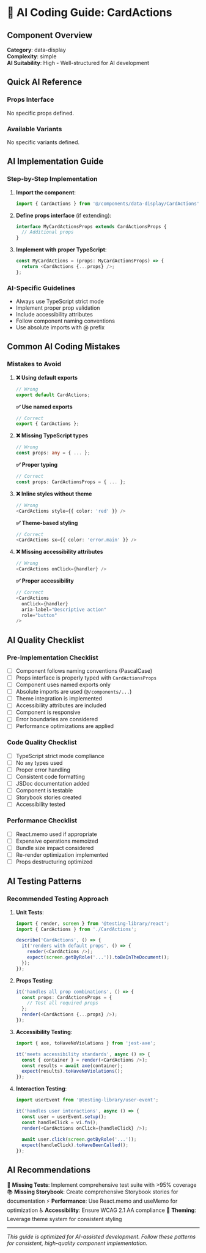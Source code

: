# 🤖 AI Coding Guide: CardActions

## Component Overview

**Category**: data-display  
**Complexity**: simple  
**AI Suitability**: High - Well-structured for AI development

## Quick AI Reference

### Props Interface
No specific props defined.

### Available Variants
No specific variants defined.

## AI Implementation Guide

### Step-by-Step Implementation

1. **Import the component**:
   ```typescript
   import { CardActions } from '@/components/data-display/CardActions';
   ```

2. **Define props interface** (if extending):
   ```typescript
   interface MyCardActionsProps extends CardActionsProps {
     // Additional props
   }
   ```

3. **Implement with proper TypeScript**:
   ```typescript
   const MyCardActions = (props: MyCardActionsProps) => {
     return <CardActions {...props} />;
   };
   ```

### AI-Specific Guidelines

- Always use TypeScript strict mode
- Implement proper prop validation
- Include accessibility attributes
- Follow component naming conventions
- Use absolute imports with @ prefix

## Common AI Coding Mistakes

### Mistakes to Avoid

1. **❌ Using default exports**
   ```typescript
   // Wrong
   export default CardActions;
   ```
   
   **✅ Use named exports**
   ```typescript
   // Correct
   export { CardActions };
   ```

2. **❌ Missing TypeScript types**
   ```typescript
   // Wrong
   const props: any = { ... };
   ```
   
   **✅ Proper typing**
   ```typescript
   // Correct
   const props: CardActionsProps = { ... };
   ```

3. **❌ Inline styles without theme**
   ```typescript
   // Wrong
   <CardActions style={{ color: 'red' }} />
   ```
   
   **✅ Theme-based styling**
   ```typescript
   // Correct
   <CardActions sx={{ color: 'error.main' }} />
   ```

4. **❌ Missing accessibility attributes**
   ```typescript
   // Wrong
   <CardActions onClick={handler} />
   ```
   
   **✅ Proper accessibility**
   ```typescript
   // Correct
   <CardActions 
     onClick={handler}
     aria-label="Descriptive action"
     role="button"
   />
   ```

## AI Quality Checklist

### Pre-Implementation Checklist

- [ ] Component follows naming conventions (PascalCase)
- [ ] Props interface is properly typed with `CardActionsProps`
- [ ] Component uses named exports only
- [ ] Absolute imports are used (`@/components/...`)
- [ ] Theme integration is implemented
- [ ] Accessibility attributes are included
- [ ] Component is responsive
- [ ] Error boundaries are considered
- [ ] Performance optimizations are applied

### Code Quality Checklist

- [ ] TypeScript strict mode compliance
- [ ] No `any` types used
- [ ] Proper error handling
- [ ] Consistent code formatting
- [ ] JSDoc documentation added
- [ ] Component is testable
- [ ] Storybook stories created
- [ ] Accessibility tested

### Performance Checklist

- [ ] React.memo used if appropriate
- [ ] Expensive operations memoized
- [ ] Bundle size impact considered
- [ ] Re-render optimization implemented
- [ ] Props destructuring optimized

## AI Testing Patterns

### Recommended Testing Approach

1. **Unit Tests**:
   ```typescript
   import { render, screen } from '@testing-library/react';
   import { CardActions } from './CardActions';
   
   describe('CardActions', () => {
     it('renders with default props', () => {
       render(<CardActions />);
       expect(screen.getByRole('...')).toBeInTheDocument();
     });
   });
   ```

2. **Props Testing**:
   ```typescript
   it('handles all prop combinations', () => {
     const props: CardActionsProps = {
       // Test all required props
     };
     render(<CardActions {...props} />);
   });
   ```

3. **Accessibility Testing**:
   ```typescript
   import { axe, toHaveNoViolations } from 'jest-axe';
   
   it('meets accessibility standards', async () => {
     const { container } = render(<CardActions />);
     const results = await axe(container);
     expect(results).toHaveNoViolations();
   });
   ```

4. **Interaction Testing**:
   ```typescript
   import userEvent from '@testing-library/user-event';
   
   it('handles user interactions', async () => {
     const user = userEvent.setup();
     const handleClick = vi.fn();
     render(<CardActions onClick={handleClick} />);
     
     await user.click(screen.getByRole('...'));
     expect(handleClick).toHaveBeenCalled();
   });
   ```

## AI Recommendations

🧪 **Missing Tests**: Implement comprehensive test suite with >95% coverage
📚 **Missing Storybook**: Create comprehensive Storybook stories for documentation
⚡ **Performance**: Use React.memo and useMemo for optimization
♿ **Accessibility**: Ensure WCAG 2.1 AA compliance
🎨 **Theming**: Leverage theme system for consistent styling

---

*This guide is optimized for AI-assisted development. Follow these patterns for consistent, high-quality component implementation.*
